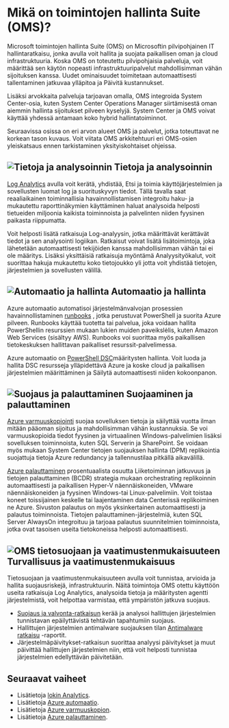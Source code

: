 <properties
   pageTitle="Toimintojen hallinta Suite (OMS) yleiskatsaus | Microsoft Azure"
   description="Microsoft toimintojen hallinta Suite (OMS) on Microsoftin pilvipohjainen IT hallintaratkaisu, jonka avulla voit hallita ja suojata paikallisen oman ja cloud infrastruktuuria.  Tässä artikkelissa on eri palvelut sisältyvät OMS ja linkkejä yksityiskohtaiset niiden sisältöön."
   services="operations-management-suite"
   documentationCenter=""
   authors="bwren"
   manager="jwhit"
   editor="tysonn" />
<tags
   ms.service="operations-management-suite"
   ms.devlang="na"
   ms.topic="get-started-article"
   ms.tgt_pltfrm="na"
   ms.workload="infrastructure-services"
   ms.date="10/24/2016"
   ms.author="bwren" />

# <a name="what-is-operations-management-suite-oms"></a>Mikä on toimintojen hallinta Suite (OMS)?

Microsoft toimintojen hallinta Suite (OMS) on Microsoftin pilvipohjainen IT hallintaratkaisu, jonka avulla voit hallita ja suojata paikallisen oman ja cloud infrastruktuuria.  Koska OMS on toteutettu pilvipohjaisia palveluja, voit määrittää sen käytön nopeasti infrastruktuuripalvelut mahdollisimman vähän sijoituksen kanssa.  Uudet ominaisuudet toimitetaan automaattisesti tallentaminen jatkuvaa ylläpitoa ja Päivitä kustannukset.

Lisäksi arvokkaita palveluja tarjoavan omalla, OMS integroida System Center-osia, kuten System Center Operations Manager siirtämisestä oman aiemmin hallinta sijoitukset pilveen kyselyjä.  System Center ja OMS voivat käyttää yhdessä antamaan koko hybrid hallintatoiminnot.

Seuraavissa osissa on eri arvon alueet OMS ja palvelut, jotka toteuttavat ne korkean tason kuvaus.  Voit viitata OMS arkkitehtuuri eri OMS-osien yleiskatsaus ennen tarkistaminen yksityiskohtaiset ohjeissa.


## <a name="insight-and-analyticsmediaoperations-management-suite-overviewicon-insight-analyticspng-insight-and-analytics"></a>![Tietoja ja analysoinnin](media/operations-management-suite-overview/icon-insight-analytics.png) Tietoja ja analysoinnin

[Log Analytics](http://azure.microsoft.com/documentation/services/log-analytics) avulla voit kerätä, yhdistää, Etsi ja toimia käyttöjärjestelmien ja sovellusten luomat log ja suorituskyvyn tiedot. Tällä tavalla saat reaaliaikainen toiminnallisia havainnollistamisen integroitu haku- ja mukautettu raporttinäkymien käyttäminen haluat analysoida helposti tietueiden miljoonia kaikista toiminnoista ja palvelinten niiden fyysinen paikasta riippumatta.

Voit helposti lisätä ratkaisuja Log-analyysin, jotka määrittävät kerättävät tiedot ja sen analysointi logiikan.  Ratkaisut voivat lisätä lisätoimintoja, joka lähetetään automaattisesti tekijöiden kanssa mahdollisimman vähän tai ei ole määritys.  Lisäksi yksittäisiä ratkaisuja myöntämä Analyysityökalut, voit suorittaa hakuja mukautettu koko tietojoukko yli jotta voit yhdistää tietojen, järjestelmien ja sovellusten välillä.  


## <a name="automation--controlmediaoperations-management-suite-overviewicon-automation-controlpng-automation--control"></a>![Automaatio ja hallinta](media/operations-management-suite-overview/icon-automation-control.png) Automaatio ja hallinta

Azure automaatio automatisoi järjestelmänvalvojan prosessien havainnollistaminen [runbooks](../automation/automation-runbook-types.md) , jotka perustuvat PowerShell ja suorita Azure pilveen.  Runbooks käyttää tuotetta tai palvelua, joka voidaan hallita PowerShellin resurssien mukaan lukien muiden paveikslėlis, kuten Amazon Web Services (sisältyy AWS).  Runbooks voi suorittaa myös paikallisen tietokeskuksen hallittavan paikalliset resurssit-palvelimessa.

Azure automaatio on [PowerShell DSC](../automation/automation-dsc-overview.md)määritysten hallinta.  Voit luoda ja hallita DSC resursseja ylläpidettävä Azure ja koske cloud ja paikallisen järjestelmien määrittäminen ja Säilytä automaattisesti niiden kokoonpanon.


## <a name="protection-and-recoverymediaoperations-management-suite-overviewicon-protection-recoverypng-protection-and-disaster-recovery"></a>![Suojaus ja palauttaminen](media/operations-management-suite-overview/icon-protection-recovery.png) Suojaaminen ja palauttaminen

[Azure varmuuskopiointi](http://azure.microsoft.com/documentation/services/backup) suojaa sovelluksen tietoja ja säilyttää vuotta ilman mitään pääoman sijoitus ja mahdollisimman vähän kustannuksia.  Se voi varmuuskopioida tiedot fyysinen ja virtuaalinen Windows-palvelimien lisäksi sovelluksen toiminnoista, kuten SQL Serverin ja SharePoint.  Se voidaan myös mukaan System Center tietojen suojauksen hallinta (DPM) replikointia suojattuja tietoja Azure redundancy ja tallennustilaa pitkällä aikavälillä.

[Azure palauttaminen](http://azure.microsoft.com/documentation/services/site-recovery) prosentuaalista osuutta Liiketoiminnan jatkuvuus ja tietojen palauttaminen (BCDR) strategia mukaan orchestrating replikoinnin automaattisesti ja paikallisen Hyper-V näennäiskoneiden, VMware näennäiskoneiden ja fyysinen Windows-tai Linux-palvelimiin. Voit toistaa koneet toissijainen keskelle tai laajentaminen data Centerissä replikoiminen ne Azure. Sivuston palautus on myös yksinkertainen automaattisesti ja palautus toiminnoista. Tietojen palauttaminen-järjestelmiä, kuten SQL Server AlwaysOn integroituu ja tarjoaa palautus suunnitelmien toiminnoista, jotka ovat tasoisen useita tietokoneissa helposti automaattisesti.


## <a name="oms-security-and-compliancemediaoperations-management-suite-overviewicon-security-compliancepng-security-and-compliance"></a>![OMS tietosuojaan ja vaatimustenmukaisuuteen](media/operations-management-suite-overview/icon-security-compliance.png) Turvallisuus ja vaatimustenmukaisuus
Tietosuojaan ja vaatimustenmukaisuuteen avulla voit tunnistaa, arvioida ja hallita suojausriskejä, infrastruktuurin.  Näitä toimintoja OMS otettu käyttöön useita ratkaisuja Log Analytics, analysoida tietoja ja määritysten agentti järjestelmistä, voit helpottaa varmistaa, että ympäristön jatkuva suojaus.

- [Suojaus ja valvonta-ratkaisun](oms-security-getting-started.md ) kerää ja analysoi hallittujen järjestelmien tunnistavan epäilyttävistä tehtävän tapahtumiin suojaus.
- Hallittujen järjestelmien antimalware suojauksen tilan [Antimalware ratkaisu](log-analytics-malware.md ) -raportit.  
- Järjestelmäpäivitykset-ratkaisun suorittaa analyysi päivitykset ja muut päivittää hallittujen järjestelmien niin, että voit helposti tunnistaa järjestelmien edellyttävän päivitetään.


## <a name="next-steps"></a>Seuraavat vaiheet
- Lisätietoja [lokin Analytics](http://azure.microsoft.com/documentation/services/log-analytics).
- Lisätietoja [Azure automaatio](../automation/automation-intro.md).
- Lisätietoja [Azure varmuuskopion](http://azure.microsoft.com/documentation/services/backup).
- Lisätietoja [Azure palauttaminen](http://azure.microsoft.com/documentation/services/site-recovery).
